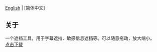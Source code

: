 [English](README.md) | [简体中文]

## 关于
一个遮挡工具，用于字幕遮挡、敏感信息遮挡等。可以随意拖动，放大缩小。   
[点击下载](https://github.com/user-attachments/files/15747370/cover.zip)